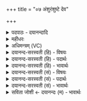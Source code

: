 +++
title = "०७ अंशुरंशुष्टे देव"

+++
<details><summary>पदपाठः - दयानन्दादि</summary>

अ॒ꣳशुर॑ꣳशु॒रित्य॒ꣳशुःऽअ॑ꣳशुः। ते॒। दे॒व॒। सो॒म॒। आ। प्या॒य॒ता॒म्। इन्द्रा॑य। ए॒क॒ध॒न॒विद॒ऽइत्ये॑कधन॒ऽविदे॑। आ। तुभ्य॑म्। इन्द्रः॑। प्याय॑ताम्। आ। त्वम्। इन्द्रा॑य। प्या॒य॒स्व॒। आ। प्या॒य॒य॒। अ॒स्मान्। सखी॑न्। स॒न्न्या। मे॒धया॑। स्व॒स्ति। ते॒। दे॒व॒। सो॒म॒। सु॒त्याम्। अ॒शी॒य॒। एष्टा॒ इत्याऽइ॑ष्टाः। रायः॑। प्र। इ॒षे। भगा॑य। ऋ॒तम्। ऋ॒त॒वादिभ्य॒ इत्यृ॑तवा॒दिऽभ्यः॑। नमः॑। द्यावा॑पृथि॒वीभ्या॑म्। ७।
</details>

<details><summary>महीधरः</summary>

म०. 'यजमानषष्ठाः सोममाप्याययन्त्यᳪं᳭शुरᳪं᳭शुरिति' (का० ८ । २ । ६ । ) । प्रकृतिः चतुरवसाना सोमदेवत्या । अन्त्योऽर्धर्चो लिङ्गोक्तदेवतः । चतुरशीत्यक्षरा प्रकृतिः । तत्र मन्त्रद्वयम् । सोमवल्ल्या अवयवोंऽशुरुच्यते । वीप्सा सर्वसंग्रहार्था । हे सोम देव, ते तवांशुरंशुः सर्वोऽप्यवयव इन्द्राय इन्द्रप्रीत्यर्थमाप्यायतां वर्धतां । चिरावस्थानेन यः सोमावयवो म्लानः शुष्कश्च तदुभयं मन्त्रेणाप्यायितं भवति । तदाह तित्तिरिः । 'यद्देवस्य शुष्यति यन्म्लायते तदेवास्यैतेनाप्याययति' इति । किंभूतायेन्द्राय । एकधनविदे एकं मुख्यं धनं सोमरूपं विन्दते लभते स एकधनवित् । यद्वा सोमकण्डनाय यैर्जलमानीयते ते कुम्भा एकधनाः । एकं धनं सोमरूपं यत्रेति तान्वेत्ति जानातीति । सोमकण्डनाय जलकुम्भा आनीता इति जानातीत्यर्थः । किंच हे सोम, तुभ्यं त्वत्पानार्थमिन्द्र आप्यायतां वर्धताम् । तथा हे सोम, त्वमपि इन्द्रायेन्द्रपानायाप्यायस्व सर्वतो वृद्धो भव । अनेनोभयोरपि वृद्धिर्भवति । तदाह तित्तिरिः 'उभावेवेन्द्रं च सोमं चाप्याययति' इति । किंच हे सोम, सखीन् सखिवत्प्रीतिविषयानस्मानृत्विजः सन्या मेधया चाप्यायय प्रवर्धय । सनिर्धनदानं मेधार्थधारणशक्तिः । 'ऋत्विजो वा अस्य सखायः' इत्युक्तेः सखिशब्देन ऋत्विजः । किंच हे सोमदेव, ते तव स्वस्ति क्षेमोऽस्तु । तव प्रसादादहं सुत्यां सोमाभिषवक्रियां समाप्तिदिनमशीय प्राप्नुयाम् । 'प्रत्येत्य प्रस्तरे निह्नुवत उत्तानहस्ता दक्षिणोत्ताना वेष्टा राय' ( का० ८ । २ । ९) इति । सर्वेऽपि ऋत्विजः प्रस्तरे निजहस्तानुत्तानान्कृत्वा दक्षिणहस्तं वोत्तानमुपर्यवस्थाप्य निह्नुवते सोमं परिचरन्तीति सूत्रार्थः । रायो धनानि एष्टाः आ समन्तादिष्टा अस्माकमपेक्षिताः । सोम, त्वत्प्रसादादस्माकं रायः सन्त्विति भावः । यद्वा रायः दक्षिणालक्षणा एष्टाः आ समन्तादत्ताः । यजते रूपम् । दक्षिणा दास्यन्त इति भावः । किमर्थं । प्रेषे भगाय । प्रकर्षेणेष्यत इति प्रेट् तस्मै प्रेष्यमाणाय भगायैश्वर्याय । यद्वा प्रकर्षेण इषे अन्नाय भगाय च । किंच ऋतवादिभ्योऽग्निहोत्रिभ्यः ऋतमवश्यंभाविफलोपेतं कर्म संपादयेति शेषः । ऋतं सत्यं वदन्तीति ऋतवादिनः । यद्वा षष्ठ्यर्थे चतुर्थी । ऋतवादिनामस्माकमृतं कर्मफलमस्त्विति शेषः । द्यावापृथिवीभ्यां तदभिमानिदेवताभ्यां नमोऽस्तु । तयोरनुग्रहेण यजमानायाविघ्नस्थितिर्भवतीति नमस्क्रियते । तदाह तित्तिरिः ‘द्यावापृथिवीभ्यामेव नमस्कृत्यास्मिंल्लोके प्रतितिष्ठति' इति ॥ ७ ॥  
अष्टमी।
</details>

<details><summary>अधिमन्त्रम् (VC)</summary>

- सोमो देवता
- गोतम ऋषिः
- आर्षी बृहती, आर्षी जगती
- मध्यमः, निषादः
</details>

<details><summary>दयानन्द-सरस्वती (हि) - विषयः</summary>

फिर वह ईश्वर, बिजुली और विद्वान् कैसे हैं, इस विषय का उपदेश अगले मन्त्र में किया है ॥
</details>

<details><summary>दयानन्द-सरस्वती (हि) - पदार्थः</summary>

पदार्थान्वयभाषाः -  हे (सोम) पदार्थविद्या को जानने वा (देव) दिव्यगुणसम्पन्न जगदीश्वर ! विद्वन् ! विद्युत् वा जिससे (ते) आप वा इस विद्युत् का सामर्थ्य (अंशुरंशुः) अवयव-अवयव, अङ्ग-अङ्ग को (आप्यायताम्) रक्षा से बढ़ा अथवा बढ़ाती है (इन्द्रः) जो आप वा बिजुली (एकधनविदे) अर्थात् धर्मविज्ञान से धन को प्राप्त होनेवाले (इन्द्राय) परमैश्वर्य्ययुक्त मेरे लिये (आप्यायताम्) बढ़ावे वा बढ़ाती है (आप्यायस्व) वृद्धियुक्त कीजिये वा करती है। वह आप बिजुली आदि पदार्थ के ठीक-ठीक अर्थों की प्राप्ति को (सन्न्या) प्राप्ति करानेवाली (मेधया) प्रज्ञा से (अस्मान्) हम (सखीन्) सब के मित्रों को (आप्यायस्व) बढ़ाइये वा बढ़ावे, जिससे (स्वस्ति) सुख सदा बढ़ता रहे। (सोम) हे पदार्थविद्या को जाननेवाले ईश्वर वा विद्वन् ! आप की शिक्षा वा बिजुली की विद्या से युक्त होकर मैं (सुत्याम्) उत्तम-उत्तम उत्पन्न करनेवाली क्रिया में कुशल होके (इषे) सिद्धि की इच्छा वा अन्न आदि (भगाय) ऐश्वर्य्य के लिये (एष्टाः) अभीष्ट सुखों को प्राप्त करानेवाले (रायः) धनसमूहों को (अशीय) प्राप्त होऊँ और (ऋतवादिभ्यः) सत्यवादी विद्वानों को यह धन देके सत्य विद्या और (द्यावापृथिवीभ्याम्) प्रकाश वा भूमि से (नमः) अन्न को प्राप्त होऊँ ॥७॥
</details>

<details><summary>दयानन्द-सरस्वती (हि) - भावार्थः</summary>

भावार्थभाषाः -  इस मन्त्र में श्लेषालङ्कार है। मनुष्यों को चाहिये कि परमेश्वर की उपासना, विद्वान् की सेवा और विद्युत् विद्या का प्रचार करके शरीर और आत्मा को पुष्ट करनेवाली ओषधियों और अनेक प्रकार के धनों का ग्रहण करके चिकित्सा शास्त्र के अनुसार सब आनन्दों को भोगें ॥७॥
</details>

<details><summary>दयानन्द-सरस्वती (सं) - विषयः</summary>

पुनस्ते कीदृशौ विद्वांश्चेत्युपदिश्यते ॥
</details>

<details><summary>दयानन्द-सरस्वती (सं) - पदार्थः</summary>

पदार्थान्वयभाषाः -  हे सोम देवेश्वर विद्वन् ! विद्युद्वा यतस्ते तव तस्या वा सामर्थ्यमंशुरंशुरङ्गमङ्गं सोमेनाप्यायतामाप्यायति वेन्द्रः सोमो भवानियं वैकधनविद इन्द्राय तुभ्यं मह्यं वा प्यायतामाप्यायति वा त्वमिन्द्राय प्यायस्व वर्धयस्व वर्धयेद् वाऽतः सखीनस्मान् सन्न्याः मेधया प्यायस्वाप्याययाप्याययेद् वा यतोऽहं सुत्यां दिव्यगुणसम्पन्नो भूत्वेष्टा रायोऽशीय यैरिषे भगायर्तवादिभ्यो विद्वद्भ्य एतद्धनं दत्त्वा सत्यां विद्यां द्यावापृथिवीभ्यामन्नं च प्राप्य सर्वाणि सुखानि प्राप्नुयाम् ॥७॥
</details>

<details><summary>दयानन्द-सरस्वती (सं) - भावार्थः</summary>

भावार्थभाषाः -  अत्र श्लेषालङ्कारः। मनुष्यैः परमेश्वरमुपास्य विद्वांसमुपाचर्य्य विद्युद्विद्यां प्रचार्य्य शरीरात्मपुष्टिकरानोषधिसमूहान् धनसमुदायांश्च संगृह्य वैद्यकविद्यानुसारेण सर्वानन्दा भोक्तव्याः ॥७॥
</details>

<details><summary>सविता जोशी ← दयानन्दः (म) - भावार्थः</summary>

भावार्थभाषाः -  या मंत्रात श्लेषालंकार आहे. माणसांनी परमेश्वराची उपासना करावी व विद्वानांची सेवा करावी. विद्युत विद्येचा प्रसार करावा, शरीर आणि आत्मा यांना बलिष्ठ करणारे औषध चिकित्साशास्त्र व आरोग्यशास्त्राप्रमाणे सेवन करावे व संपत्ती प्राप्त करून सुखी व्हावे.
</details>